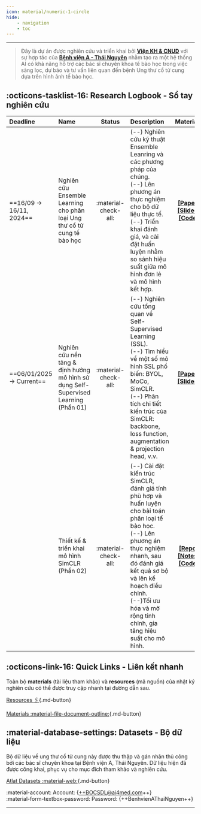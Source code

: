 ```yaml
---
icon: material/numeric-1-circle
hide: 
    - navigation
    - toc
---
```


 ---
> Đây là dự án được nghiên cứu và triển khai bởi [**Viện KH & CNUD**](https://iast.ictu.edu.vn) với sự hợp tác của [**Bệnh viện A - Thái Nguyên**]() nhằm tạo ra một hệ thống AI có khả năng hỗ trợ các bác sĩ chuyên khoa tế bào học trong việc sàng lọc, dự báo và tư vấn liên quan đến bệnh Ung thư cổ tử cung dựa trên hình ảnh tế bào học.

## :octicons-tasklist-16: Research Logbook - Sổ tay nghiên cứu

| Deadline | Name | Status | Description | Materials |
| :------- | :--- | :----: | :---------- | :-------: |
| ==16/09 -> 16/11, 2024== | Nghiên cứu Ensemble Learning cho phân loại Ung thư cổ tử cung tế bào học | :material-check-all: | (--) Nghiên cứu kỹ thuật Ensemble Leanring và các phương pháp của chúng. <br> (--) Lên phương án thực nghiệm cho bộ dữ liệu thực tế. <br> (--) Triển khai đánh giá, và cài đặt huấn luyện nhằm so sánh hiệu suất giữa mô hình đơn lẻ và mô hình kết hợp.| [**[Paper]**](https://) [**[Slides]**](../research-logs/ccc-slides/iast01_ensemble_learning_for_cervical_cancer_cytology.pdf) [**[Code]**](https://) |
| ==06/01/2025 -> Current== | Nghiên cứu nền tảng & định hướng mô hình sử dụng Self-Supervised Learning (Phần 01) | :material-check-all: | (--) Nghiên cứu tổng quan về Self-Supervised Learning (SSL). <br> (--) Tìm hiểu về một số mô hình SSL phổ biến: BYOL, MoCo, SimCLR. <br> (--) Phân tích chi tiết kiến trúc của SimCLR: backbone, loss function, augmentation & projection head, v.v. | [**[Paper]**](https://arxiv.org/pdf/2002.05709) [**[Slides]**](../research-logs/ccc-slides/iast02_the_simclr_model.pdf) |
|  | Thiết kế & triển khai mô hình SimCLR (Phần 02) | :material-check-all: | (--) Cài đặt kiến trúc SimCLR, đánh giá tính phù hợp và huấn luyện cho bài toán phân loại tế bào học. <br> (--) Lên phương án thực nghiệm nhanh, sau đó đánh giá kết quả sơ bộ và lên kế hoạch điều chỉnh. <br> (--)Tối ưu hóa và mở rộng tinh chỉnh, gia tăng hiệu suất cho mô hình.| [**[Repo]**](https://github.com/google-research/simclr) [**[Notes]**](../research-logs/ccc-notes/note03.md) [**[Code]**](../research-logs/ccc-notes/note05.md) |

## :octicons-link-16: Quick Links - Liên kết nhanh

Toàn bộ **materials** (tài liệu tham khảo) và  **resources** (mã nguồn) của nhật ký nghiên cứu có thể được truy cập nhanh tại đường dẫn sau.

[Resources :paperclips:](https://){.md-button} 

[Materials :material-file-document-outline:](https://){.md-button}


## :material-database-settings: Datasets - Bộ dữ liệu

Bộ dữ liệu về ung thư cổ tử cung này được thu thập và gán nhãn thủ công bởi các bác sĩ chuyên khoa tại Bệnh viện A, Thái Nguyên. Dữ liệu hiện đã được công khai, phục vụ cho mục đích tham khảo và nghiên cứu.

[Atlat Datasets :material-web:](https://label.ai4med.vn/auth/login){.md-button}

:material-account: Account: {++BOCSDL@ai4med.com++}  
:material-form-textbox-password: Password: {++BenhvienAThaiNguyen++}  

---
<br />
